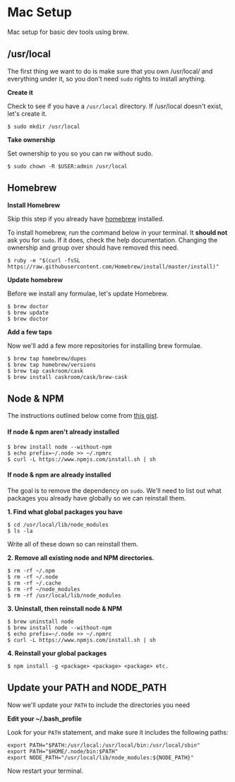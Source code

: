 # Mac Setup
Mac setup for basic dev tools using brew. 

## /usr/local
The first thing we want to do is make sure that you own /usr/local/ and everything under it, so you don't need `sudo` rights to install anything. 


**Create it**
 
Check to see if you have a `/usr/local` directory. If /usr/local doesn't exist, let's create it.

```
$ sudo mkdir /usr/local
```

**Take ownership**

Set ownership to you so you can rw without sudo. 

```
$ sudo chown -R $USER:admin /usr/local
```

## Homebrew

**Install Homebrew**

Skip this step if you already have [homebrew](http://brew.sh/) installed.

To install homebrew, run the command below in your terminal. It **should not** ask you for `sudo`. If it does, check the help documentation. Changing the ownership and group over should have removed this need. 

```
$ ruby -e "$(curl -fsSL https://raw.githubusercontent.com/Homebrew/install/master/install)"
```

**Update homebrew**

Before we install any formulae, let's update Homebrew.

```
$ brew doctor
$ brew update
$ brew doctor
```

**Add a few taps**

Now we'll add a few more repositories for installing brew formulae.

```
$ brew tap homebrew/dupes
$ brew tap homebrew/versions
$ brew tap caskroom/cask
$ brew install caskroom/cask/brew-cask
```

## Node & NPM
The instructions outlined below come from [this gist](https://gist.github.com/DanHerbert/9520689).

#### If node & npm aren't already installed

```
$ brew install node --without-npm
$ echo prefix=~/.node >> ~/.npmrc
$ curl -L https://www.npmjs.com/install.sh | sh
``` 


#### If node & npm are already installed

The goal is to remove the dependency on `sudo`. We'll need to list out what packages you already have globally so we can reinstall them. 

**1. Find what global packages you have**

```
$ cd /usr/local/lib/node_modules
$ ls -la
```
Write all of these down so can reinstall them. 


**2. Remove all existing node and NPM directories.**

```
$ rm -rf ~/.npm
$ rm -rf ~/.node
$ rm -rf ~/.cache
$ rm -rf ~/node_modules
$ rm -rf /usr/local/lib/node_modules
```

**3. Uninstall, then reinstall node & NPM**

```
$ brew uninstall node
$ brew install node --without-npm
$ echo prefix=~/.node >> ~/.npmrc
$ curl -L https://www.npmjs.com/install.sh | sh
```

**4. Reinstall your global packages**

```
$ npm install -g <package> <package> <package> etc.
```

## Update your PATH and NODE_PATH
Now we'll update your `PATH` to include the directories you need

**Edit your ~/.bash_profile**

Look for your `PATH` statement, and make sure it includes the following paths:

```
export PATH="$PATH:/usr/local:/usr/local/bin:/usr/local/sbin"
export PATH="$HOME/.node/bin:$PATH"
export NODE_PATH="/usr/local/lib/node_modules:${NODE_PATH}"
```

Now restart your terminal.